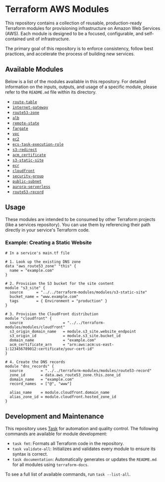 # Terraform AWS Modules

This repository contains a collection of reusable, production-ready Terraform modules for provisioning infrastructure on Amazon Web Services (AWS). Each module is designed to be a focused, configurable, and self-contained unit of infrastructure.

The primary goal of this repository is to enforce consistency, follow best practices, and accelerate the process of building new services.

## Available Modules

Below is a list of the modules available in this repository. For detailed information on the inputs, outputs, and usage of a specific module, please refer to the `README.md` file within its directory.
* [`route-table`](./modules/route-table/README.md)
* [`internet-gateway`](./modules/internet-gateway/README.md)
* [`route53-zone`](./modules/route53-zone/README.md)
* [`alb`](./modules/alb/README.md)
* [`remote-state`](./modules/remote-state/README.md)
* [`fargate`](./modules/fargate/README.md)
* [`vpc`](./modules/vpc/README.md)
* [`ec2`](./modules/ec2/README.md)
* [`ecs-task-execution-role`](./modules/ecs-task-execution-role/README.md)
* [`s3-redirect`](./modules/s3-redirect/README.md)
* [`acm_certificate`](./modules/acm_certificate/README.md)
* [`s3-static-site`](./modules/s3-static-site/README.md)
* [`ecr`](./modules/ecr/README.md)
* [`cloudfront`](./modules/cloudfront/README.md)
* [`security-group`](./modules/security-group/README.md)
* [`public-subnet`](./modules/public-subnet/README.md)
* [`aurora-serverless`](./modules/aurora-serverless/README.md)
* [`route53-record`](./modules/route53-record/README.md)

## Usage

These modules are intended to be consumed by other Terraform projects (like a services repository). You can use them by referencing their path directly in your service's Terraform code.

### Example: Creating a Static Website

```hcl
# In a service's main.tf file

# 1. Look up the existing DNS zone
data "aws_route53_zone" "this" {
  name = "example.com"
}

# 2. Provision the S3 bucket for the site content
module "s3_site" {
  source      = "../../terraform-modules/modules/s3-static-site"
  bucket_name = "www.example.com"
  tags        = { Environment = "production" }
}

# 3. Provision the CloudFront distribution
module "cloudfront" {
  source                  = "../../terraform-modules/modules/cloudfront"
  s3_origin_domain_name   = module.s3_site.website_endpoint
  s3_origin_id            = module.s3_site.bucket_id
  domain_name             = "example.com"
  acm_certificate_arn     = "arn:aws:acm:us-east-1:123456789012:certificate/your-cert-id"
}

# 4. Create the DNS records
module "dns_records" {
  source        = "../../terraform-modules/modules/route53-record"
  zone_id       = data.aws_route53_zone.this.zone_id
  domain_name   = "example.com"
  record_names  = ["@", "www"]
  
  alias_name    = module.cloudfront.domain_name
  alias_zone_id = module.cloudfront.hosted_zone_id
}
```

## Development and Maintenance

This repository uses [Task](https://taskfile.dev/) for automation and quality control. The following commands are available for module development:

* `task fmt`: Formats all Terraform code in the repository.
* `task validate-all`: Initializes and validates every module to ensure its syntax is correct.
* `task documentation`: Automatically generates or updates the `README.md` for all modules using `terraform-docs`.

To see a full list of available commands, run `task --list-all`.
